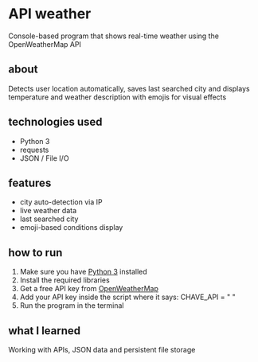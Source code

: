 # API weather
Console-based program that shows real-time weather using the OpenWeatherMap API

## about
Detects user location automatically, saves last searched city and displays temperature and weather description with emojis for visual effects

## technologies used
- Python 3  
- requests  
- JSON / File I/O

## features
- city auto-detection via IP  
- live weather data  
- last searched city  
- emoji-based conditions display

## how to run
1. Make sure you have [Python 3](https://www.python.org/downloads/) installed
2. Install the required libraries
3. Get a free API key from [OpenWeatherMap](https://openweathermap.org/api)
4. Add your API key inside the script where it says: CHAVE_API = "  "
5. Run the program in the terminal

## what I learned
Working with APIs, JSON data and persistent file storage
